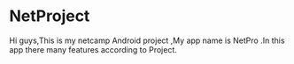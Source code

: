 # NetProject
Hi guys,This is my netcamp Android project ,My app name is NetPro .In this app there many features according to Project. 

